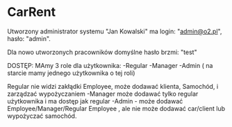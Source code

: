 # CarRent
Utworzony administrator systemu "Jan Kowalski" ma login: "admin@o2.pl", hasło: "admin".

Dla nowo utworzonych pracowników domyślne hasło brzmi: "test"

DOSTĘP:
MAmy 3 role dla użytkownika:
-Regular
-Manager
-Admin ( na starcie mamy jednego użytkownika o tej roli)

Regular nie widzi zakłądki Employee, może dodawać klienta, Samochód, i zarządzać wypożyczaniem
-Manager może dodawać tylko regular użytkownika i ma dostęp jak regular
-Admin - może dodawać Employee/Manager/Regular Employee , ale nie może dodawać car/client lub wypożyczać samochód.
